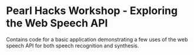 # Pearl Hacks Workshop - Exploring the Web Speech API 

Contains code for a basic application demonstrating a few uses of the web speech API for both speech recognition and synthesis. 
